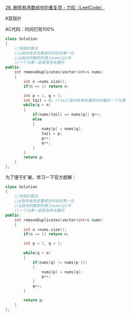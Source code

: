 [26. 删除有序数组中的重复项 - 力扣（LeetCode）](https://leetcode.cn/problems/remove-duplicates-from-sorted-array/description/?envType=study-plan-v2&envId=top-interview-150)

#双指针 

AC代码：时间打败100%
```cpp
class Solution 
{
    //双指针算法
    //p指向有序去重部分的后的第一位
    //q指向的数即将填入nums[p]中
    //一个元素一定是有序去重的
public:
    int removeDuplicates(vector<int>& nums) 
    {
        int n =nums.size();
        if(n == 1) return n;

        int p = 1, q = 1;
        int tail = 0; //tail指向有序去重部分的最后一个元素
        while(q < n)
        {
            if(nums[tail] == nums[q]) q++;
            else
            {
                nums[p] = nums[q];
                tail = p;
                p++;
                q++;
            }
        }
        return p;
    }
};
```

为了便于扩展，学习一下官方题解：
```cpp
class Solution 
{
    //双指针算法
    //p指向有序去重部分的后的第一位
    //q指向的数即将填入nums[p]中
    //一个元素一定是有序去重的
public:
    int removeDuplicates(vector<int>& nums) 
    {
        int n =nums.size();
        if(n == 1) return n;

        int p = 1, q = 1;
        
        while(q < n)
        {
            if(nums[q] != nums[p-1])
            {
                nums[p] = nums[q];
                p++;
            }
            q++;
        }

        return p;
    }
};
```

